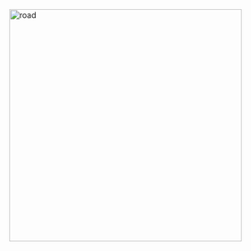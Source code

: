 
<img width="416" alt="road" src="https://user-images.githubusercontent.com/60317828/186099938-164a02b4-ebae-461c-98c6-fd4aa6f75de5.png">

